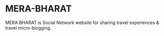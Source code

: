 # MERA-BHARAT
MERA BHARAT is Social Network website for sharing travel experiences &amp; travel micro-blogging.

